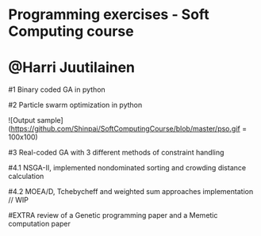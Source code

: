 # Programming exercises - Soft Computing course
# @Harri Juutilainen

#1 Binary coded GA in python

#2 Particle swarm optimization in python

![Output sample](https://github.com/Shinpai/SoftComputingCourse/blob/master/pso.gif = 100x100)

#3 Real-coded GA with 3 different methods of constraint handling

#4.1 NSGA-II, implemented nondominated sorting and crowding distance calculation

#4.2 MOEA/D, Tchebycheff and weighted sum approaches implementation // WIP

#EXTRA review of a Genetic programming paper and a Memetic computation paper
